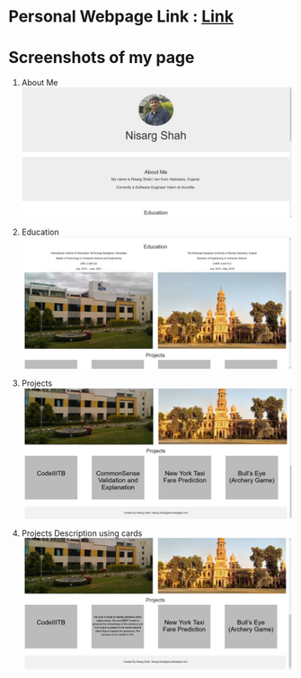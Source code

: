 # Personal Webpage Link : [Link](https://nisargshah1998.github.io/SAU-2021-Feb-Batch-1/HTML%20CSS-Afternoon/)

# Screenshots of my page

1. About Me 
![1st image](./Screenshots/1.png)

2. Education
![2nd image](./Screenshots/2.png)

3. Projects
![3rd image](./Screenshots/3.png)

4. Projects Description using cards
![4th image](./Screenshots/4.png)